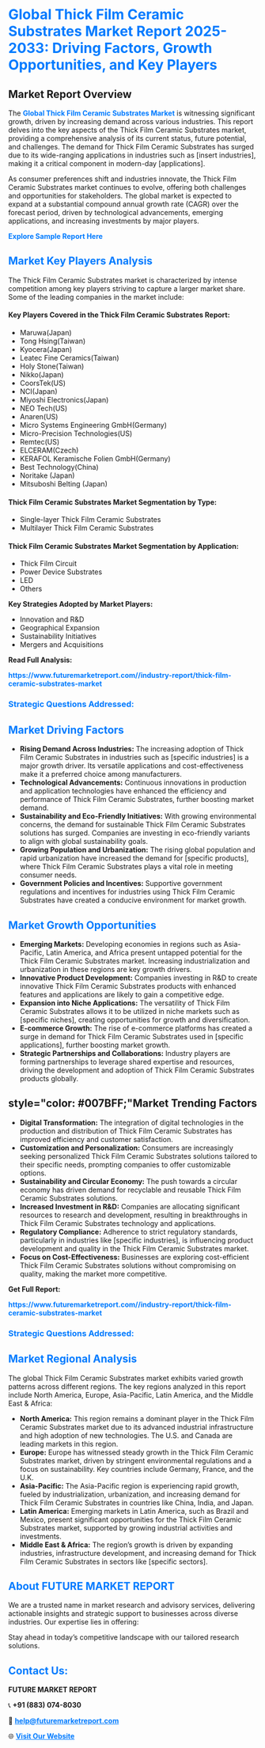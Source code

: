 <h1 style="color: #007BFF;">Global Thick Film Ceramic Substrates Market Report 2025-2033: Driving Factors, Growth Opportunities, and Key Players</h1>

<section id="overview">
<h2>Market Report Overview</h2>
<p>The <a href="https://www.futuremarketreport.com//industry-report/thick-film-ceramic-substrates-market" style="color: #007BFF; text-decoration: none;"><strong>Global Thick Film Ceramic Substrates Market</strong></a> is witnessing significant growth, driven by increasing demand across various industries. This report delves into the key aspects of the Thick Film Ceramic Substrates market, providing a comprehensive analysis of its current status, future potential, and challenges. The demand for Thick Film Ceramic Substrates has surged due to its wide-ranging applications in industries such as [insert industries], making it a critical component in modern-day [applications].</p>
<p>As consumer preferences shift and industries innovate, the Thick Film Ceramic Substrates market continues to evolve, offering both challenges and opportunities for stakeholders. The global market is expected to expand at a substantial compound annual growth rate (CAGR) over the forecast period, driven by technological advancements, emerging applications, and increasing investments by major players.</p>
</section>

<section id="overview">
<p><a href="https://www.futuremarketreport.com//request-sample/reportId=27374" style="color: #007BFF; text-decoration: none;"><strong>Explore Sample Report Here</strong></a></p>
</section>

<section id="key-players">
<h2 style="color: #007BFF;">Market Key Players Analysis</h2>
<p>The Thick Film Ceramic Substrates market is characterized by intense competition among key players striving to capture a larger market share. Some of the leading companies in the market include:</p>
<h4>Key Players Covered in the Thick Film Ceramic Substrates Report:</h4>
<ul><li>Maruwa(Japan)</li><li>Tong Hsing(Taiwan)</li><li>Kyocera(Japan)</li><li>Leatec Fine Ceramics(Taiwan)</li><li>Holy Stone(Taiwan)</li><li>Nikko(Japan)</li><li>CoorsTek(US)</li><li>NCI(Japan)</li><li>Miyoshi Electronics(Japan)</li><li>NEO Tech(US)</li><li>Anaren(US)</li><li>Micro Systems Engineering GmbH(Germany)</li><li>Micro-Precision Technologies(US)</li><li>Remtec(US)</li><li>ELCERAM(Czech)</li><li>KERAFOL Keramische Folien GmbH(Germany)</li><li>Best Technology(China)</li><li>Noritake (Japan)</li><li>Mitsuboshi Belting (Japan)</li></ul>
<h4>Thick Film Ceramic Substrates Market Segmentation by Type:</h4>
<ul><li>Single-layer Thick Film Ceramic Substrates</li><li>Multilayer Thick Film Ceramic Substrates</li></ul>

<h4>Thick Film Ceramic Substrates Market Segmentation by Application:</h4>
<ul><li>Thick Film Circuit</li><li>Power Device Substrates</li><li>LED</li><li>Others</li></ul>
<p><strong>Key Strategies Adopted by Market Players:</strong></p>
<ul>
<li>Innovation and R&D</li>
<li>Geographical Expansion</li>
<li>Sustainability Initiatives</li>
<li>Mergers and Acquisitions</li>
</ul>
</section>

<section>
<p><strong>Read Full Analysis: </strong></p><a href="https://www.futuremarketreport.com//industry-report/thick-film-ceramic-substrates-market" style="color: #007BFF; text-decoration: none;"><strong>https://www.futuremarketreport.com//industry-report/thick-film-ceramic-substrates-market</strong></a>
<h3 style="color: #007BFF;">Strategic Questions Addressed:</h3>
</section>

<section id="driving-factors">
<h2 style="color: #007BFF;">Market Driving Factors</h2>
<ul>
<li><strong>Rising Demand Across Industries:</strong> The increasing adoption of Thick Film Ceramic Substrates in industries such as [specific industries] is a major growth driver. Its versatile applications and cost-effectiveness make it a preferred choice among manufacturers.</li>
<li><strong>Technological Advancements:</strong> Continuous innovations in production and application technologies have enhanced the efficiency and performance of Thick Film Ceramic Substrates, further boosting market demand.</li>
<li><strong>Sustainability and Eco-Friendly Initiatives:</strong> With growing environmental concerns, the demand for sustainable Thick Film Ceramic Substrates solutions has surged. Companies are investing in eco-friendly variants to align with global sustainability goals.</li>
<li><strong>Growing Population and Urbanization:</strong> The rising global population and rapid urbanization have increased the demand for [specific products], where Thick Film Ceramic Substrates plays a vital role in meeting consumer needs.</li>
<li><strong>Government Policies and Incentives:</strong> Supportive government regulations and incentives for industries using Thick Film Ceramic Substrates have created a conducive environment for market growth.</li>
</ul>
</section>

<section id="growth-opportunities">
<h2 style="color: #007BFF;">Market Growth Opportunities</h2>
<ul>
<li><strong>Emerging Markets:</strong> Developing economies in regions such as Asia-Pacific, Latin America, and Africa present untapped potential for the Thick Film Ceramic Substrates market. Increasing industrialization and urbanization in these regions are key growth drivers.</li>
<li><strong>Innovative Product Development:</strong> Companies investing in R&D to create innovative Thick Film Ceramic Substrates products with enhanced features and applications are likely to gain a competitive edge.</li>
<li><strong>Expansion into Niche Applications:</strong> The versatility of Thick Film Ceramic Substrates allows it to be utilized in niche markets such as [specific niches], creating opportunities for growth and diversification.</li>
<li><strong>E-commerce Growth:</strong> The rise of e-commerce platforms has created a surge in demand for Thick Film Ceramic Substrates used in [specific applications], further boosting market growth.</li>
<li><strong>Strategic Partnerships and Collaborations:</strong> Industry players are forming partnerships to leverage shared expertise and resources, driving the development and adoption of Thick Film Ceramic Substrates products globally.</li>
</ul>
</section>

<section id="trending-factors">
<h2> style="color: #007BFF;"Market Trending Factors</h2>
<ul>
<li><strong>Digital Transformation:</strong> The integration of digital technologies in the production and distribution of Thick Film Ceramic Substrates has improved efficiency and customer satisfaction.</li>
<li><strong>Customization and Personalization:</strong> Consumers are increasingly seeking personalized Thick Film Ceramic Substrates solutions tailored to their specific needs, prompting companies to offer customizable options.</li>
<li><strong>Sustainability and Circular Economy:</strong> The push towards a circular economy has driven demand for recyclable and reusable Thick Film Ceramic Substrates solutions.</li>
<li><strong>Increased Investment in R&D:</strong> Companies are allocating significant resources to research and development, resulting in breakthroughs in Thick Film Ceramic Substrates technology and applications.</li>
<li><strong>Regulatory Compliance:</strong> Adherence to strict regulatory standards, particularly in industries like [specific industries], is influencing product development and quality in the Thick Film Ceramic Substrates market.</li>
<li><strong>Focus on Cost-Effectiveness:</strong> Businesses are exploring cost-efficient Thick Film Ceramic Substrates solutions without compromising on quality, making the market more competitive.</li>
</ul>
</section>

<section>
<p><strong>Get Full Report: </strong></p><a href="https://www.futuremarketreport.com//industry-report/thick-film-ceramic-substrates-market" style="color: #007BFF; text-decoration: none;"><strong>https://www.futuremarketreport.com//industry-report/thick-film-ceramic-substrates-market</strong></a>
<h3 style="color: #007BFF;">Strategic Questions Addressed:</h3>
</section>


<section id="regional-analysis">
<h2 style="color: #007BFF;">Market Regional Analysis</h2>
<p>The global Thick Film Ceramic Substrates market exhibits varied growth patterns across different regions. The key regions analyzed in this report include North America, Europe, Asia-Pacific, Latin America, and the Middle East & Africa:</p>
<ul>
<li><strong>North America:</strong> This region remains a dominant player in the Thick Film Ceramic Substrates market due to its advanced industrial infrastructure and high adoption of new technologies. The U.S. and Canada are leading markets in this region.</li>
<li><strong>Europe:</strong> Europe has witnessed steady growth in the Thick Film Ceramic Substrates market, driven by stringent environmental regulations and a focus on sustainability. Key countries include Germany, France, and the U.K.</li>
<li><strong>Asia-Pacific:</strong> The Asia-Pacific region is experiencing rapid growth, fueled by industrialization, urbanization, and increasing demand for Thick Film Ceramic Substrates in countries like China, India, and Japan.</li>
<li><strong>Latin America:</strong> Emerging markets in Latin America, such as Brazil and Mexico, present significant opportunities for the Thick Film Ceramic Substrates market, supported by growing industrial activities and investments.</li>
<li><strong>Middle East & Africa:</strong> The region’s growth is driven by expanding industries, infrastructure development, and increasing demand for Thick Film Ceramic Substrates in sectors like [specific sectors].</li>
</ul>
</section>

<footer>
<h2 style="color: #007BFF;">About FUTURE MARKET REPORT</h2>
<p>We are a trusted name in market research and advisory services, delivering actionable insights and strategic support to businesses across diverse industries. Our expertise lies in offering:</p>

<p>Stay ahead in today’s competitive landscape with our tailored research solutions.</p>

<h2 style="color: #007BFF;">Contact Us:</h2>
<p><strong>FUTURE MARKET REPORT</strong></p>
<p>📞 <strong>+91 (883) 074-8030</strong></p>
<p>📧 <strong><a href="mailto:help@futuremarketreport.com" style="color: #007BFF;">help@futuremarketreport.com</a></strong></p>
<p>🌐 <strong><a href="https://www.futuremarketreport.com/" style="color: #007BFF;">Visit Our Website</a></strong></p>
</footer>